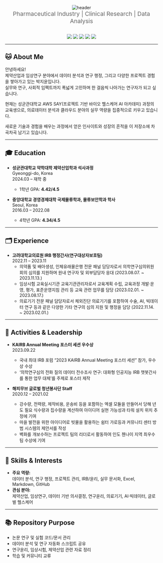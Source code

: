 <div align="center">
  <!-- 연두~노랑 그라데이션 헤더, 이름 검정색, 이름 옆에 발자국 이모지 -->
  <img src="https://capsule-render.vercel.app/api?type=waving&color=0:CCFF99,100:FFF5BA&height=200&section=header&text=JIYOON%20PARK%20🐾&fontSize=55&fontColor=000000&fontAlign=50" alt="header"/>
  <br>
  <span style="font-size:1.2rem; color:#666;">
    Pharmaceutical Industry&nbsp;|&nbsp;Clinical Research&nbsp;|&nbsp;Data Analysis
  </span>
</div>

<br>

<p align="center">
  <img src="https://img.shields.io/badge/Pharma-4B8BBE?style=flat-square"/>
  <img src="https://img.shields.io/badge/Clinical%20Research-FFB300?style=flat-square"/>
  <img src="https://img.shields.io/badge/Data%20Analysis-009688?style=flat-square"/>
  <img src="https://img.shields.io/badge/Project%20Management-E57373?style=flat-square"/>
  <img src="https://img.shields.io/badge/IRB%20Admin-9575CD?style=flat-square"/>
</p>

---

## 🐱 About Me

안녕하세요!  
제약산업과 임상연구 분야에서 데이터 분석과 연구 행정, 그리고 다양한 프로젝트 경험을 쌓아가고 있는 박지윤입니다.  
실무와 연구, 사회적 임팩트까지 폭넓게 고민하며 한 걸음씩 나아가는 연구자가 되고 싶습니다.

현재는 성균관대학교 AWS SAY(프로젝트 기반 바이오 헬스케어 AI 아카데미) 과정의 교육생으로,
의료데이터 분석과 클라우드 분야의 실무 역량을 집중적으로 키우고 있습니다.  

새로운 기술과 경험을 배우는 과정에서 얻은 인사이트와 성장의 흔적을 이 저장소에 차곡차곡 남기고 있습니다.

---

## 🎓 Education

- **성균관대학교 약학대학 제약산업학과 석사과정**  
  Gyeonggi-do, Korea  
  2024.03 – 재학 중  
  - 1학년 GPA: **4.42/4.5**

- **중앙대학교 경영경제대학 국제물류학과, 물류보안학과 학사**  
  Seoul, Korea  
  2016.03 – 2022.08  
  - 4학년 GPA: **4.34/4.5**

---

## 🗂️ Experience

- **고려대학교의료원 IRB 행정간사(연구대상자보호팀)**  
  2022.11 – 2023.11  
  - 의약품 및 배아생성, 인체유래물은행 전문 패널 담당자로서 의학연구심의위원회의 심의를 지원하며 원내 연구자 및 외부담당자 응대 (2023.08.07. ~ 2023.11.13.)
  - 임상시험 교육실시기관 교육기관관리자로서 교육계획 수립, 교육과정 개발·운영, 평가, 표준운영지침 관리 등 교육 관련 업무를 담당 (2023.02.01. ~ 2023.08.17.)
  - 의료기기 전문 패널 담당자로서 체외진단 의료기기를 포함하여 수술, AI, 빅데이터 연구 등과 같은 다양한 기타 연구의 심의 지원 및 행정을 담당 (2022.11.14. ~ 2023.02.01.)

---

## 🏅 Activities & Leadership

- **KAIRB Annual Meeting 포스터 세션 우수상**  
  2023.09.22  
  - 국내 최대 IRB 포럼 “2023 KAIRB Annual Meeting 포스터 세션” 참가, 우수상 수상  
  - ‘의학연구심의 전화 질의 데이터 전수조사 연구: 대화형 인공지능 IRB 챗봇간사를 통한 업무 대체’를 주제로 포스터 제작

- **해피무브 글로벌 청년봉사단 Staff**  
  2020.12 – 2021.02  
  - 강수량, 전력량, 제작비용, 운송비 등을 포함하는 엑셀 모듈을 만들어서 당해 년도 필요 식수량과 집수량을 계산하여 아이디어 실현 가능성과 타워 설치 위치 추정에 기여
  - 마을 발전을 위한 아이디어로 빗물을 활용하는 쉼터 가로등과 커뮤니티 센터 방범 시스템의 제안서를 작성
  - 벽화를 개보수하는 프로젝트 팀의 리더로서 활동하여 인도 첸나이 지역 최우수팀 수상에 기여

---

## 🧸 Skills & Interests

- **주요 역량:**  
  데이터 분석, 연구 행정, 프로젝트 관리, IRB/윤리, 실무 문서화, Excel, Markdown, GitHub
- **관심 분야:**  
  제약산업, 임상연구, 데이터 기반 의사결정, 연구윤리, 의료기기, AI·빅데이터, 글로벌 헬스케어

---

## 📚 Repository Purpose

- 논문 연구 및 실험 코드/문서 관리  
- 데이터 분석 및 연구 자동화 스크립트 공유  
- 연구윤리, 임상시험, 제약산업 관련 자료 정리  
- 학습 및 커뮤니티 교류
